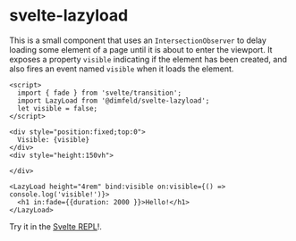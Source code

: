 # svelte-lazyload

This is a small component that uses an `IntersectionObserver` to delay loading some element of a page until it is about to enter the viewport. It exposes a property `visible` indicating if the element has been created, and also fires an event named `visible` when it loads the element.

```svelte
<script>
  import { fade } from 'svelte/transition';
  import LazyLoad from '@dimfeld/svelte-lazyload';
  let visible = false;
</script>

<div style="position:fixed;top:0">
  Visible: {visible}
</div>
<div style="height:150vh">

</div>

<LazyLoad height="4rem" bind:visible on:visible={() => console.log('visible!')}>
  <h1 in:fade={{duration: 2000 }}>Hello!</h1>
</LazyLoad>
```

Try it in the [Svelte REPL](https://svelte.dev/repl/9a2f40ce30b34337be76df5e9be168e8)!.
